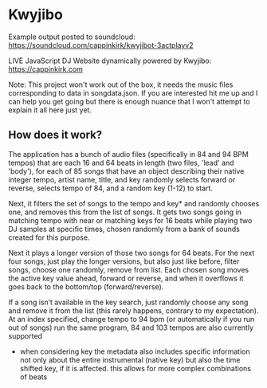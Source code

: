 # Kwyjibo

Example output posted to soundcloud: https://soundcloud.com/cappinkirk/kwyjibot-3actplayv2

LIVE JavaScript DJ Website dynamically powered by Kwyjibo: https://cappinkirk.com

Note: This project won't work out of the box, it needs the music files corresponding to data in songdata.json. If you are interested hit me up and I can help you get going but there is enough nuance that I won't attempt to explain it all here just yet. 

## How does it work?

The application has a bunch of audio files (specifically in 84 and 94 BPM tempos) that are each 16 and 64 beats in length (two files, 'lead' and 'body'), for each of 85 songs that have an object describing their native integer tempo, artist name, title, and key randomly selects forward or reverse, selects tempo of 84, and a random key (1-12) to start.

Next, it filters the set of songs to the tempo and key* and randomly chooses one, and removes this from the list of songs. It gets two songs going in matching tempo with near or matching keys for 16 beats while playing two DJ samples at specific times, chosen randomly from a bank of sounds created for this purpose.

Next it plays a longer version of those two songs for 64 beats. For the next four songs, just play the longer versions, but also just like before, filter songs, choose one randomly, remove from list. Each chosen song moves the active key value ahead, forward or reverse, and when it overflows it goes back to the bottom/top (forward/reverse).

If a song isn’t available in the key search, just randomly choose any song and remove it from the list (this rarely happens, contrary to my expectation). At an index specified, change tempo to 94 bpm (or automatically if you run out of songs) run the same program, 84 and 103 tempos are also currently supported

* when considering key the metadata also includes specific information not only about the entire instrumental (native key) but also the time shifted key, if it is affected. this allows for more complex combinations of beats